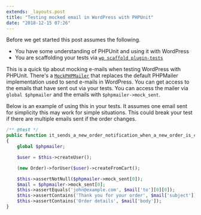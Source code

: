 ```yaml
---
extends: _layouts.post
title: "Testing mocked email in WordPress with PHPUnit"
date: "2018-12-15 07:26"
---
```


<div class="alert alert-info">
    <p>Before we get started this post assumes the following.</p>
    <ul>
        <li>
            You have some understanding of PHPUnit and using it with WordPress
        </li>
        <li>
            You are scaffolding your tests via <a href="https://developer.wordpress.org/cli/commands/scaffold/plugin-tests/"><code>wp scaffold plugin-tests</code></a>
        </li>
    </ul>
</div>

This is a quick tip about mocking e-mails when testing WordPress with PHPUnit. There's a [`MockPHPMailer`](https://core.trac.wordpress.org/browser/trunk/tests/phpunit/includes/mock-mailer.php) that replaces the default PHPMailer implementation used to send e-mails in WordPress. You can get access to the emails that have sent out via your tests. You can access the mailer via `global $phpmailer` and the emails with `$phpmailer->mock_sent`.

Below is an example of using this in your tests. It assumes one email sent for simplicity this may work for simple situations. This could break your test if there are multiple emails sent if the order changes.

```php
/** @test */
public function it_sends_a_new_order_notification_when_a_new_order_is_created()
{
    global $phpmailer;

    $user = $this->createUser();

    (new Order)->forUser($user)->createFromCart();

    $this->assertNotNull($phpmailer->mock_sent[0]);
    $mail = $phpmailer->mock_sent[0];
    $this->assertEquals('john@example.com', $mail['to'][0][0]);
    $this->assertContains('Thank you for your order', $mail['subject']);
    $this->assertContains('Order details', $mail['body']);
}
```
